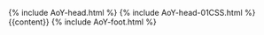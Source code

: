 {% include AoY-head.html %}
{% include AoY-head-01CSS.html %}
{{content}}
{% include AoY-foot.html %}
